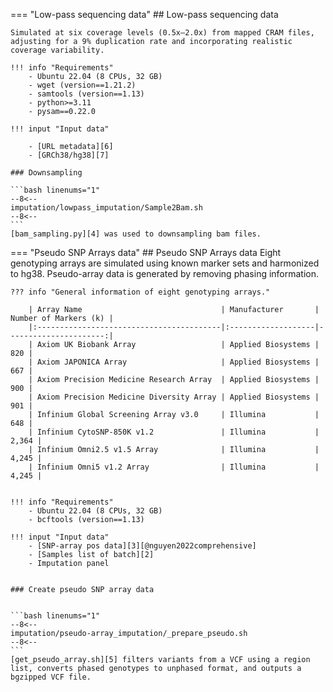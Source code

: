 === "Low-pass sequencing data"
    ## Low-pass sequencing data

    Simulated at six coverage levels (0.5x–2.0x) from mapped CRAM files, adjusting for a 9% duplication rate and incorporating realistic coverage variability.

    !!! info "Requirements"
        - Ubuntu 22.04 (8 CPUs, 32 GB)
        - wget (version==1.21.2)
        - samtools (version==1.13)
        - python>=3.11
        - pysam==0.22.0 

    !!! input "Input data"

        - [URL metadata][6]
        - [GRCh38/hg38][7]

    ### Downsampling 

    ```bash linenums="1"
    --8<--
    imputation/lowpass_imputation/Sample2Bam.sh
    --8<--
    ```
    [bam_sampling.py][4] was used to downsampling bam files.

=== "Pseudo SNP Arrays data"
    ## Pseudo SNP Arrays data
    Eight genotyping arrays are simulated using known marker sets and harmonized to hg38. Pseudo-array data is generated by removing phasing information.

    ??? info "General information of eight genotyping arrays."

        | Array Name                               | Manufacturer       | Number of Markers (k) |
        |:-----------------------------------------|:-------------------|----------------------:|
        | Axiom UK Biobank Array                   | Applied Biosystems |                   820 |
        | Axiom JAPONICA Array                     | Applied Biosystems |                   667 |
        | Axiom Precision Medicine Research Array  | Applied Biosystems |                   900 |
        | Axiom Precision Medicine Diversity Array | Applied Biosystems |                   901 |
        | Infinium Global Screening Array v3.0     | Illumina           |                   648 |
        | Infinium CytoSNP-850K v1.2               | Illumina           |                 2,364 |
        | Infinium Omni2.5 v1.5 Array              | Illumina           |                 4,245 |
        | Infinium Omni5 v1.2 Array                | Illumina           |                 4,245 |


    !!! info "Requirements"
        - Ubuntu 22.04 (8 CPUs, 32 GB)
        - bcftools (version==1.13)

    !!! input "Input data"
        - [SNP-array pos data][3][@nguyen2022comprehensive]
        - [Samples list of batch][2]
        - Imputation panel


    ### Create pseudo SNP array data


    ```bash linenums="1"
    --8<--
    imputation/pseudo-array_imputation/_prepare_pseudo.sh
    --8<--
    ```
    [get_pseudo_array.sh][5] filters variants from a VCF using a region list, converts phased genotypes to unphased format, and outputs a bgzipped VCF file.


[2]: https://github.com/KTest-VN/lps_paper/tree/main/support_data/sample_list
[3]: https://github.com/KTest-VN/lps_paper/tree/main/support_data/input_array
[4]: https://github.com/KTest-VN/lps_paper/blob/main/imputation/lowpass_imputation/bin/bam_sampling.py
[5]: https://github.com/KTest-VN/lps_paper/blob/main/imputation/pseudo-array_imputation/bin/get_pseudo_array.sh
[6]: https://github.com/KTest-VN/lps_paper/tree/main/support_data/meta_10_folds
[7]: https://ftp.ncbi.nlm.nih.gov/genomes/all/GCA/000/001/405/GCA_000001405.15_GRCh38/